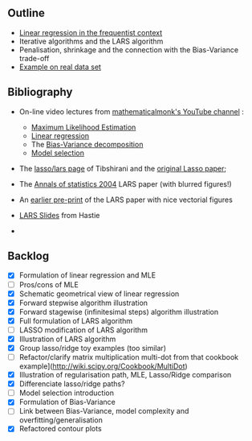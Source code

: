 ## Outline

 - [Linear regression in the frequentist context](http://nbviewer.ipython.org/urls/raw.github.com/pilipolio/20130624_RegressionAndBiasVarianceTalk/master/LinearRegression.ipynb)
 - Iterative algorithms and the LARS algorithm
 - Penalisation, shrinkage and the connection with the Bias-Variance trade-off
 - [Example on real data set](http://nbviewer.ipython.org/urls/raw.github.com/pilipolio/20130624_RegressionAndBiasVarianceTalk/master/DiabeteExample.ipynb)
 
## Bibliography

 - On-line video lectures from [mathematicalmonk's YouTube channel](http://www.youtube.com/user/mathematicalmonk) :
    - [Maximum Likelihood Estimation](http://www.youtube.com/watch?v=aHwsEXCk4HA&list=PLD0F06AA0D2E8FFBA&index=22)
    - [Linear regression](http://www.youtube.com/watch?v=kdAGH6mtNAM&list=PLD0F06AA0D2E8FFBA&index=53)
    - The [Bias-Variance decomposition](http://www.youtube.com/watch?v=C3nIFH649wY&list=PLD0F06AA0D2E8FFBA&index=70)
    - [Model selection](http://www.youtube.com/watch?v=rW0B8o7JtFk&list=PLD0F06AA0D2E8FFBA&index=74)
    
 
 - The [lasso/lars page](http://www-stat.stanford.edu/~tibs/lasso.html) of Tibshirani and the [original Lasso paper](http://www-stat.stanford.edu/~tibs/lasso/lasso.pdf);
 - The [Annals of statistics 2004](http://projecteuclid.org/DPubS?service=UI&version=1.0&verb=Display&handle=euclid.aos/1083178935) LARS paper (with blurred figures!)
 - An [earlier pre-print](http://www.stanford.edu/~hastie/Papers/LARS/LeastAngle_2002.pdf) of the LARS paper with nice vectorial figures
 - [LARS Slides](http://www.stanford.edu/~hastie/TALKS/bradfest.pdf) from Hastie
 - 
## Backlog

 - [x] Formulation of linear regression and MLE
 - [ ] Pros/cons of MLE
 - [x] Schematic geometrical view of linear regression
 - [x] Forward stepwise algorithm illustration
 - [x] Forward stagewise (infinitesimal steps) algorithm illustration
 - [x] Full formulation of LARS algorithm
 - [ ] LASSO modification of LARS algorithm
 - [x] Illustration of LARS algorithm
 - [x] Group lasso/ridge toy examples (too similar)
 - [ ] Refactor/clarify  matrix multiplication multi-dot from that cookbook example](http://wiki.scipy.org/Cookbook/MultiDot)
 - [x] Illustration of regularisation path, MLE, Lasso/Ridge comparison
 - [x] Differenciate lasso/ridge paths?
 - [ ] Model selection introduction
 - [x] Formulation of Bias-Variance
 - [ ] Link between Bias-Variance, model complexity and overfitting/generalisation
 - [x] Refactored contour plots